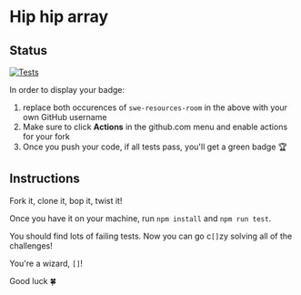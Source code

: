 # Hip hip array

## Status

[![Tests](https://github.com/swe-resources-room/hip-hip-array/actions/workflows/jest.yaml/badge.svg?event=push)](https://github.com/swe-resources-room/hip-hip-array/actions/workflows/jest.yaml)

In order to display your badge:
 1. replace both occurences of `swe-resources-room` in the above with your own GitHub username
 1. Make sure to click **Actions** in the github.com menu and enable actions for your fork
 1. Once you push your code, if all tests pass, you'll get a green badge :trophy:

## Instructions

Fork it, clone it, bop it, twist it!

Once you have it on your machine, run `npm install` and `npm run test`.

You should find lots of failing tests. Now you can go c`[]`zy solving all of the challenges!

You're a wizard, `[]`!

Good luck :four_leaf_clover:
